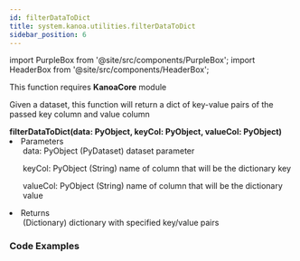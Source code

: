 ```yaml
---
id: filterDataToDict
title: system.kanoa.utilities.filterDataToDict
sidebar_position: 6
---
```

import PurpleBox from '@site/src/components/PurpleBox';
import HeaderBox from '@site/src/components/HeaderBox';


<PurpleBox>This function requires <b>KanoaCore</b> module</PurpleBox>

<HeaderBox header="Description">Given a dataset, this function will return a dict of key-value pairs of the passed key column and value column </HeaderBox>

<HeaderBox header="Syntax">
    <b>filterDataToDict(data: PyObject, keyCol: PyObject, valueCol: PyObject) </b>
    <li> Parameters <br />
        <ul>data: PyObject (PyDataset) dataset parameter </ul>
        <ul>keyCol: PyObject (String) name of column that will be the dictionary key </ul>
        <ul>valueCol: PyObject (String) name of column that will be the dictionary value </ul>
    </li>
    <li> Returns <br />
        <ul>(Dictionary) dictionary with specified key/value pairs </ul>
    </li>
</HeaderBox>

### Code Examples

```py 


```